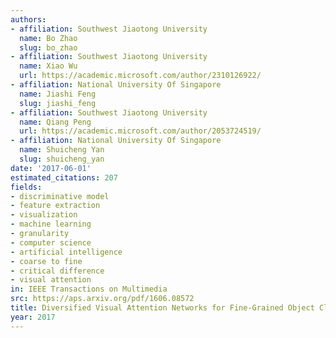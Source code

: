 ```yaml
---
authors:
- affiliation: Southwest Jiaotong University
  name: Bo Zhao
  slug: bo_zhao
- affiliation: Southwest Jiaotong University
  name: Xiao Wu
  url: https://academic.microsoft.com/author/2310126922/
- affiliation: National University Of Singapore
  name: Jiashi Feng
  slug: jiashi_feng
- affiliation: Southwest Jiaotong University
  name: Qiang Peng
  url: https://academic.microsoft.com/author/2053724519/
- affiliation: National University Of Singapore
  name: Shuicheng Yan
  slug: shuicheng_yan
date: '2017-06-01'
estimated_citations: 207
fields:
- discriminative model
- feature extraction
- visualization
- machine learning
- granularity
- computer science
- artificial intelligence
- coarse to fine
- critical difference
- visual attention
in: IEEE Transactions on Multimedia
src: https://aps.arxiv.org/pdf/1606.08572
title: Diversified Visual Attention Networks for Fine-Grained Object Classification
year: 2017
---
```

